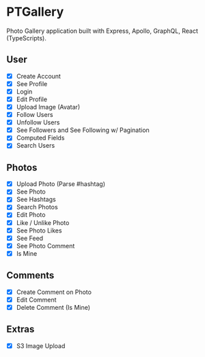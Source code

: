 # PTGallery

Photo Gallery application built with Express, Apollo, GraphQL, React (TypeScripts).

## User

- [x] Create Account
- [x] See Profile
- [x] Login
- [x] Edit Profile
- [x] Upload Image (Avatar)
- [x] Follow Users
- [x] Unfollow Users
- [x] See Followers and See Following w/ Pagination
- [x] Computed Fields
- [x] Search Users

## Photos

- [x] Upload Photo (Parse #hashtag)
- [x] See Photo
- [x] See Hashtags
- [x] Search Photos
- [x] Edit Photo
- [x] Like / Unlike Photo
- [x] See Photo Likes
- [x] See Feed
- [x] See Photo Comment
- [x] Is Mine

## Comments

- [x] Create Comment on Photo
- [x] Edit Comment
- [x] Delete Comment (Is Mine)

## Extras

- [x] S3 Image Upload

